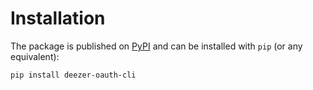 # Installation

The package is published on [PyPI](https://pypi.org/project/deezer-python/) and can be installed with `pip` (or any equivalent):

```bash
pip install deezer-oauth-cli
```
